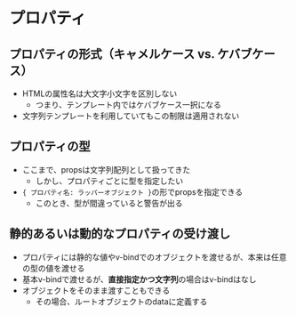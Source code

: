 # プロパティ

## プロパティの形式（キャメルケース vs. ケバブケース）
* HTMLの属性名は大文字小文字を区別しない
    * つまり、テンプレート内ではケバブケース一択になる
* 文字列テンプレートを利用していてもこの制限は適用されない

## プロパティの型
* ここまで、propsは文字列配列として扱ってきた
    * しかし、プロパティごとに型を指定したい
* `{ プロパティ名: ラッパーオブジェクト }`の形でpropsを指定できる
    * このとき、型が間違っていると警告が出る

## 静的あるいは動的なプロパティの受け渡し
* プロパティには静的な値やv-bindでのオブジェクトを渡せるが、本来は任意の型の値を渡せる
* 基本v-bindで渡せるが、**直接指定かつ文字列**の場合はv-bindはなし
* オブジェクトをそのまま渡すこともできる
    * その場合、ルートオブジェクトのdataに定義する
